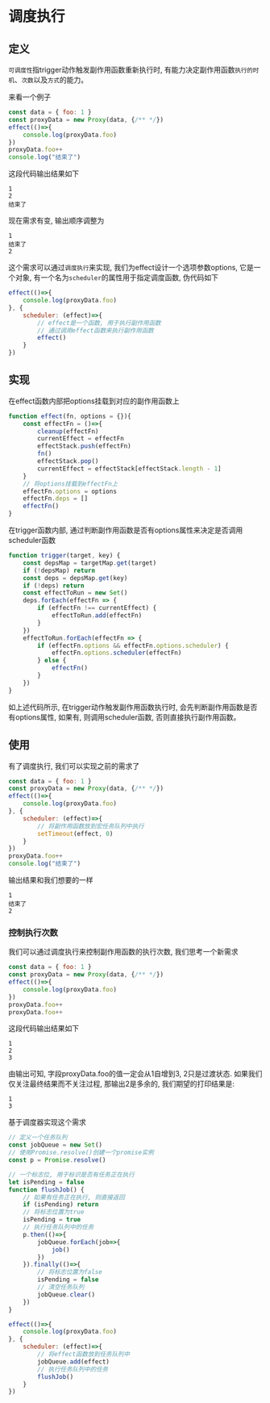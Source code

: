 # 调度执行
## 定义
`可调度性`指trigger动作触发副作用函数重新执行时, 有能力决定副作用函数`执行的时机`、`次数`以及`方式`的能力。

来看一个例子
```js
const data = { foo: 1 }
const proxyData = new Proxy(data, {/** */})
effect(()=>{
    console.log(proxyData.foo)
})
proxyData.foo++
console.log("结束了")
```
这段代码输出结果如下
```
1
2
结束了
```
现在需求有变, 输出顺序调整为
```
1
结束了
2
```
这个需求可以通过`调度执行`来实现, 我们为effect设计一个选项参数options, 它是一个对象, 有一个名为`scheduler`的属性用于指定调度函数, 伪代码如下
```js
effect(()=>{
    console.log(proxyData.foo)
}, {
    scheduler: (effect)=>{
        // effect是一个函数, 用于执行副作用函数
        // 通过调用effect函数来执行副作用函数
        effect()
    }
})
``` 
## 实现
在effect函数内部把options挂载到对应的副作用函数上
```js
function effect(fn, options = {}){
    const effectFn = ()=>{
        cleanup(effectFn)
        currentEffect = effectFn
        effectStack.push(effectFn)
        fn()
        effectStack.pop()
        currentEffect = effectStack[effectStack.length - 1]
    }
    // 将options挂载到effectFn上
    effectFn.options = options
    effectFn.deps = []
    effectFn()
}
```
在trigger函数内部, 通过判断副作用函数是否有options属性来决定是否调用scheduler函数
```js
function trigger(target, key) {
    const depsMap = targetMap.get(target)
    if (!depsMap) return
    const deps = depsMap.get(key)
    if (!deps) return
    const effectToRun = new Set()
    deps.forEach(effectFn => {
        if (effectFn !== currentEffect) {
            effectToRun.add(effectFn)
        }
    })
    effectToRun.forEach(effectFn => {
        if (effectFn.options && effectFn.options.scheduler) {
            effectFn.options.scheduler(effectFn)
        } else {
            effectFn()
        }
    })
}
```
如上述代码所示, 在trigger动作触发副作用函数执行时, 会先判断副作用函数是否有options属性, 如果有, 则调用scheduler函数, 否则直接执行副作用函数。

## 使用
有了调度执行, 我们可以实现之前的需求了
```js
const data = { foo: 1 }
const proxyData = new Proxy(data, {/** */})
effect(()=>{
    console.log(proxyData.foo)
}, {
    scheduler: (effect)=>{
        // 将副作用函数放到宏任务队列中执行
        setTimeout(effect, 0)
    }
})
proxyData.foo++
console.log("结束了")
```
输出结果和我们想要的一样
```
1
结束了
2
```

### 控制执行次数
我们可以通过调度执行来控制副作用函数的执行次数, 我们思考一个新需求
```js
const data = { foo: 1 }
const proxyData = new Proxy(data, {/** */})
effect(()=>{
    console.log(proxyData.foo)
})
proxyData.foo++
proxyData.foo++
```
这段代码输出结果如下
```
1
2
3
```
由输出可知, 字段proxyData.foo的值一定会从1自增到3, 2只是过渡状态. 如果我们仅关注最终结果而不关注过程, 那输出2是多余的, 我们期望的打印结果是:
```
1
3
```
基于调度器实现这个需求
```js
// 定义一个任务队列
const jobQueue = new Set()
// 使用Promise.resolve()创建一个promise实例
const p = Promise.resolve()

// 一个标志位, 用于标识是否有任务正在执行
let isPending = false
function flushJob() {
    // 如果有任务正在执行, 则直接返回
    if (isPending) return
    // 将标志位置为true
    isPending = true
    // 执行任务队列中的任务
    p.then(()=>{
        jobQueue.forEach(job=>{
            job()
        })
    }).finally(()=>{
        // 将标志位置为false
        isPending = false
        // 清空任务队列
        jobQueue.clear()
    })
}

effect(()=>{
    console.log(proxyData.foo)
}, {
    scheduler: (effect)=>{
        // 将effect函数放到任务队列中
        jobQueue.add(effect)
        // 执行任务队列中的任务
        flushJob()
    }
})
```